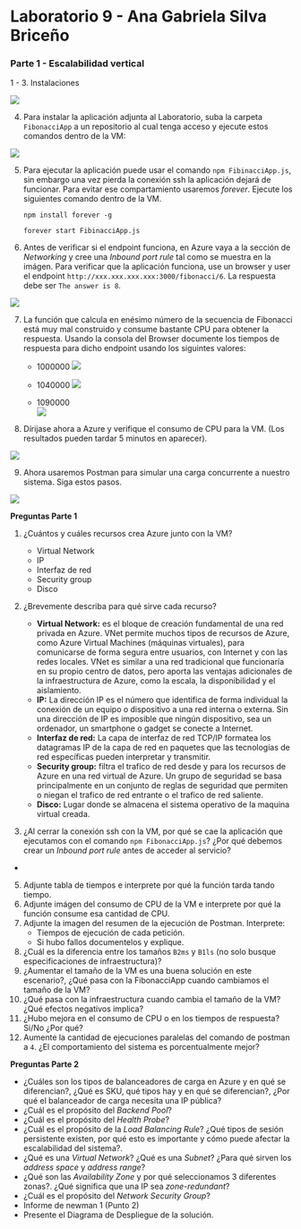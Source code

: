 # Laboratorio 9 - Ana Gabriela Silva Briceño

### Parte 1 - Escalabilidad vertical

1 - 3. Instalaciones

![](https://github.com/gabrielaasilva/SilvaAnaGabriela_Lab08ARSW-/blob/master/Imágenes/1.png)

4. Para instalar la aplicación adjunta al Laboratorio, suba la carpeta `FibonacciApp` a un repositorio al cual tenga acceso y ejecute estos comandos dentro de la VM:

![](https://github.com/gabrielaasilva/SilvaAnaGabriela_Lab08ARSW-/blob/master/Imágenes/2.png)

5. Para ejecutar la aplicación puede usar el comando `npm FibinacciApp.js`, sin embargo una vez pierda la conexión ssh la aplicación dejará de funcionar. Para evitar ese compartamiento usaremos *forever*. Ejecute los siguientes comando dentro de la VM.

    `npm install forever -g`

    `forever start FibinacciApp.js`

6. Antes de verificar si el endpoint funciona, en Azure vaya a la sección de *Networking* y cree una *Inbound port rule* tal como se muestra en la imágen. Para verificar que la aplicación funciona, use un browser y user el endpoint `http://xxx.xxx.xxx.xxx:3000/fibonacci/6`. La respuesta debe ser `The answer is 8`.

![](https://github.com/gabrielaasilva/SilvaAnaGabriela_Lab08ARSW-/blob/master/Imágenes/3.png)

7. La función que calcula en enésimo número de la secuencia de Fibonacci está muy mal construido y consume bastante CPU para obtener la respuesta. Usando la consola del Browser documente los tiempos de respuesta para dicho endpoint usando los siguintes valores:
    * 1000000
    ![](https://github.com/gabrielaasilva/SilvaAnaGabriela_Lab08ARSW-/blob/master/Imágenes/7-1000000.png)
    
    * 1040000
    ![](https://github.com/gabrielaasilva/SilvaAnaGabriela_Lab08ARSW-/blob/master/Imágenes/7-1040000.png)

    * 1090000  
    ![](https://github.com/gabrielaasilva/SilvaAnaGabriela_Lab08ARSW-/blob/master/Imágenes/7-1090000.png)  

8. Dírijase ahora a Azure y verifique el consumo de CPU para la VM. (Los resultados pueden tardar 5 minutos en aparecer).

![](https://github.com/gabrielaasilva/SilvaAnaGabriela_Lab08ARSW-/blob/master/Imágenes/8.png)

9. Ahora usaremos Postman para simular una carga concurrente a nuestro sistema. Siga estos pasos.

![](https://github.com/gabrielaasilva/SilvaAnaGabriela_Lab08ARSW-/blob/master/Imágenes/9.png)


**Preguntas Parte 1**

1. ¿Cuántos y cuáles recursos crea Azure junto con la VM?
    - Virtual Network
    - IP
    - Interfaz de red
    - Security group
    - Disco
    
2. ¿Brevemente describa para qué sirve cada recurso?
    - **Virtual Network:** es el bloque de creación fundamental de una red privada en Azure. VNet permite muchos tipos de recursos de Azure, como Azure Virtual Machines (máquinas         virtuales), para comunicarse de forma segura entre usuarios, con Internet y con las redes locales. VNet es similar a una red tradicional que funcionaría en su propio             centro de datos, pero aporta las ventajas adicionales de la infraestructura de Azure, como la escala, la disponibilidad y el aislamiento.
    - **IP:** La dirección IP es el número que identifica de forma individual la conexión de un equipo o dispositivo a una red interna o externa. Sin una dirección de IP es               imposible que ningún dispositivo, sea un ordenador, un smartphone o gadget se conecte a Internet.
    - **Interfaz de red:** La capa de interfaz de red TCP/IP formatea los datagramas IP de la capa de red en paquetes que las tecnologías de red específicas pueden interpretar y transmitir.
    - **Security group:** filtra el trafico de red desde y para los recursos de Azure en una red virtual de Azure. Un grupo de seguridad se basa principalmente en un conjunto de reglas de seguridad que permiten o niegan el trafico de red entrante o el trafico de red saliente. 
    - **Disco:** Lugar donde se almacena el sistema operativo de la maquina virtual creada.

3. ¿Al cerrar la conexión ssh con la VM, por qué se cae la aplicación que ejecutamos con el comando `npm FibonacciApp.js`? ¿Por qué debemos crear un *Inbound port rule* antes de acceder al servicio?
- 
5. Adjunte tabla de tiempos e interprete por qué la función tarda tando tiempo.
6. Adjunte imágen del consumo de CPU de la VM e interprete por qué la función consume esa cantidad de CPU.
7. Adjunte la imagen del resumen de la ejecución de Postman. Interprete:
    * Tiempos de ejecución de cada petición.
    * Si hubo fallos documentelos y explique.
8. ¿Cuál es la diferencia entre los tamaños `B2ms` y `B1ls` (no solo busque especificaciones de infraestructura)?
9. ¿Aumentar el tamaño de la VM es una buena solución en este escenario?, ¿Qué pasa con la FibonacciApp cuando cambiamos el tamaño de la VM?
10. ¿Qué pasa con la infraestructura cuando cambia el tamaño de la VM? ¿Qué efectos negativos implica?
11. ¿Hubo mejora en el consumo de CPU o en los tiempos de respuesta? Si/No ¿Por qué?
12. Aumente la cantidad de ejecuciones paralelas del comando de postman a `4`. ¿El comportamiento del sistema es porcentualmente mejor?



**Preguntas Parte 2**

* ¿Cuáles son los tipos de balanceadores de carga en Azure y en qué se diferencian?, ¿Qué es SKU, qué tipos hay y en qué se diferencian?, ¿Por qué el balanceador de carga necesita una IP pública?
* ¿Cuál es el propósito del *Backend Pool*?
* ¿Cuál es el propósito del *Health Probe*?
* ¿Cuál es el propósito de la *Load Balancing Rule*? ¿Qué tipos de sesión persistente existen, por qué esto es importante y cómo puede afectar la escalabilidad del sistema?.
* ¿Qué es una *Virtual Network*? ¿Qué es una *Subnet*? ¿Para qué sirven los *address space* y *address range*?
* ¿Qué son las *Availability Zone* y por qué seleccionamos 3 diferentes zonas?. ¿Qué significa que una IP sea *zone-redundant*?
* ¿Cuál es el propósito del *Network Security Group*?
* Informe de newman 1 (Punto 2)
* Presente el Diagrama de Despliegue de la solución.




